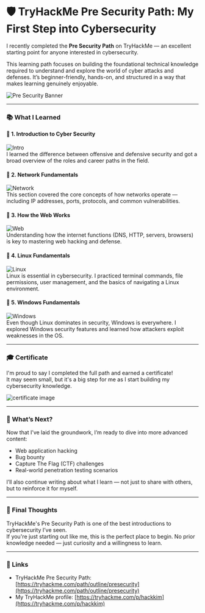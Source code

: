 # 🛡️ TryHackMe Pre Security Path: My First Step into Cybersecurity

I recently completed the **Pre Security Path** on TryHackMe — an excellent starting point for anyone interested in cybersecurity.

This learning path focuses on building the foundational technical knowledge required to understand and explore the world of cyber attacks and defenses. It’s beginner-friendly, hands-on, and structured in a way that makes learning genuinely enjoyable.

![Pre Security Banner]("https://github.com/user-attachments/assets/62ea492c-ed64-467f-9f24-f2c4c5dcc644")

---

### 📚 What I Learned

#### 🔹 1. Introduction to Cyber Security  
![Intro](../assets/introduction_to_cybersecurity.png)  
I learned the difference between offensive and defensive security and got a broad overview of the roles and career paths in the field.

#### 🔹 2. Network Fundamentals  
![Network](../assets/network_fundamentals.png)  
This section covered the core concepts of how networks operate — including IP addresses, ports, protocols, and common vulnerabilities.

#### 🔹 3. How the Web Works  
![Web](../assets/how_the_web_works.png)  
Understanding how the internet functions (DNS, HTTP, servers, browsers) is key to mastering web hacking and defense.

#### 🔹 4. Linux Fundamentals  
![Linux](../assets/linux_fundamentals.png)  
Linux is essential in cybersecurity. I practiced terminal commands, file permissions, user management, and the basics of navigating a Linux environment.

#### 🔹 5. Windows Fundamentals  
![Windows](../assets/windows_fundamentals.png)  
Even though Linux dominates in security, Windows is everywhere. I explored Windows security features and learned how attackers exploit weaknesses in the OS.

---

### 🎓 Certificate

I'm proud to say I completed the full path and earned a certificate!  
It may seem small, but it's a big step for me as I start building my cybersecurity knowledge.

![certificate image](../assets/certificate.png)

---

### 🚀 What’s Next?

Now that I’ve laid the groundwork, I’m ready to dive into more advanced content:  
- Web application hacking  
- Bug bounty  
- Capture The Flag (CTF) challenges  
- Real-world penetration testing scenarios

I’ll also continue writing about what I learn — not just to share with others, but to reinforce it for myself.

---

### 💬 Final Thoughts

TryHackMe's Pre Security Path is one of the best introductions to cybersecurity I’ve seen.  
If you're just starting out like me, this is the perfect place to begin. No prior knowledge needed — just curiosity and a willingness to learn.

---

### 🔗 Links

- TryHackMe Pre Security Path: [https://tryhackme.com/path/outline/presecurity](https://tryhackme.com/path/outline/presecurity)  
- My TryHackMe profile: [https://tryhackme.com/p/hackkim](https://tryhackme.com/p/hackkim)




